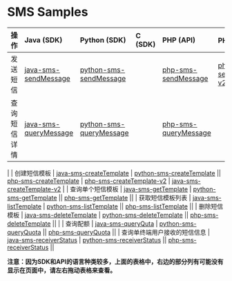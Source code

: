 # SMS Samples

| 操作 | Java (SDK) | Python (SDK) | C (SDK) | PHP (API) | PHP（API v2） | Java (SDK v2) | Python (SDK v2) |
| :-- | :-- | :-- | :-- | :-- | :-- | :-- | :-- |
| 发送短信 | [java-sms-sendMessage](./java-sms-sendMessage) | [python-sms-sendMessage](./python-sms-sendMessage) || [php-sms-sendMessage](./php-sms-sendMessage) | [php-sms-sendMessage-v2](./php-sms-sendMessage-v2) | [java-sms-sendMessage-v2](./java-sms-sendMessage-v2) | [python-sms-sendMessage-v2](./python-sms-sendMessage-v2) |
| 查询短信详情 | [java-sms-queryMessage](./java-sms-queryMessage) | [python-sms-queryMessage](./python-sms-queryMessage) || [php-sms-queryMessage](./php-sms-queryMessage) ||
|
| 创建短信模板 | [java-sms-createTemplate](./java-sms-createTemplate) | [python-sms-createTemplate](./python-sms-createTemplate) || [php-sms-createTemplate](./php-sms-createTemplate) | [php-sms-createTemplate-v2](./php-sms-createTemplate-v2) | [java-sms-createTemplate-v2](./java-sms-createTemplate-v2) |
| 查询单个短信模板 | [java-sms-getTemplate](./java-sms-getTemplate) | [python-sms-getTemplate](./python-sms-getTemplate) || [php-sms-getTemplate](./php-sms-getTemplate) ||
| 获取短信模板列表 | [java-sms-listTemplate](./java-sms-listTemplate) | [python-sms-listTemplate](./python-sms-listTemplate) || [php-sms-listTemplate](./php-sms-listTemplate) ||
| 删除短信模板 | [java-sms-deleteTemplate](./java-sms-deleteTemplate) | [python-sms-deleteTemplate](./python-sms-deleteTemplate) || [php-sms-deleteTemplate](./php-sms-deleteTemplate) ||
|
| 查询配额 | [java-sms-queryQuta](./java-sms-queryQuota) | [python-sms-queryQuota](./python-sms-queryQuota) || [php-sms-queryQuota](./php-sms-queryQuota) ||
| 查询单终端用户接收的短信信息 | [java-sms-receiverStatus](./java-sms-receiverStatus) | [python-sms-receiverStatus](./python-sms-receiverStatus) || [php-sms-receiverStatus](./php-sms-receiverStatus) ||

**注意：因为SDK和API的语言种类较多，上面的表格中，右边的部分列有可能没有显示在页面中，请左右拖动表格来查看。**